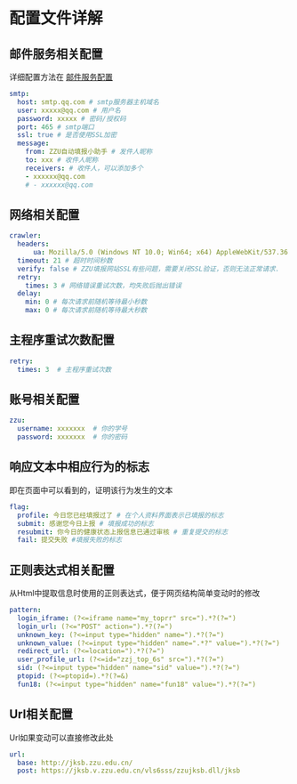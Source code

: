 # 配置文件详解

## 邮件服务相关配置

详细配置方法在 [邮件服务配置](./mail-settings.md)

```yaml
smtp:
  host: smtp.qq.com # smtp服务器主机域名
  user: xxxxx@qq.com # 用户名
  password: xxxxx # 密码/授权码
  port: 465 # smtp端口
  ssl: true # 是否使用SSL加密
  message:
    from: ZZU自动填报小助手 # 发件人昵称
    to: xxx # 收件人昵称
    receivers: # 收件人，可以添加多个
    - xxxxxx@qq.com 
    # - xxxxxx@qq.com
```

## 网络相关配置

```yaml
crawler:
  headers:
      ua: Mozilla/5.0 (Windows NT 10.0; Win64; x64) AppleWebKit/537.36 (KHTML, like Gecko) Chrome/84.0.4146.4 Safari/537.36 # 伪装为浏览器的请求
  timeout: 21 # 超时时间秒数
  verify: false # ZZU填报网站SSL有些问题，需要关闭SSL验证，否则无法正常请求.
  retry:
    times: 3 # 网络错误重试次数，均失败后抛出错误
  delay:
    min: 0 # 每次请求前随机等待最小秒数
    max: 0 # 每次请求前随机等待最大秒数
```

## 主程序重试次数配置

```yaml
retry:
  times: 3  # 主程序重试次数
```

## 账号相关配置

```yaml
zzu:
  username: xxxxxxx  # 你的学号
  password: xxxxxxx  # 你的密码
```

## 响应文本中相应行为的标志

即在页面中可以看到的，证明该行为发生的文本

```yaml
flag:
  profile: 今日您已经填报过了 # 在个人资料界面表示已填报的标志
  submit: 感谢您今日上报 # 填报成功的标志
  resubmit: 你今日的健康状态上报信息已通过审核 # 重复提交的标志
  fail: 提交失败 #填报失败的标志
```

## 正则表达式相关配置

从Html中提取信息时使用的正则表达式，便于网页结构简单变动时的修改

```yaml
pattern:
  login_iframe: (?<=iframe name="my_toprr" src=").*?(?=")
  login_url: (?<="POST" action=").*?(?=")
  unknown_key: (?<=input type="hidden" name=").*?(?=")
  unknown_value: (?<=input type="hidden" name=".*?" value=").*?(?=")
  redirect_url: (?<=location=").*?(?=")
  user_profile_url: (?<=id="zzj_top_6s" src=").*?(?=")
  sid: (?<=input type="hidden" name="sid" value=").*?(?=")
  ptopid: (?<=ptopid=).*?(?=&)
  fun18: (?<=input type="hidden" name="fun18" value=").*?(?=")
```

## Url相关配置

Url如果变动可以直接修改此处

```yaml
url:
  base: http://jksb.zzu.edu.cn/
  post: https://jksb.v.zzu.edu.cn/vls6sss/zzujksb.dll/jksb
```
